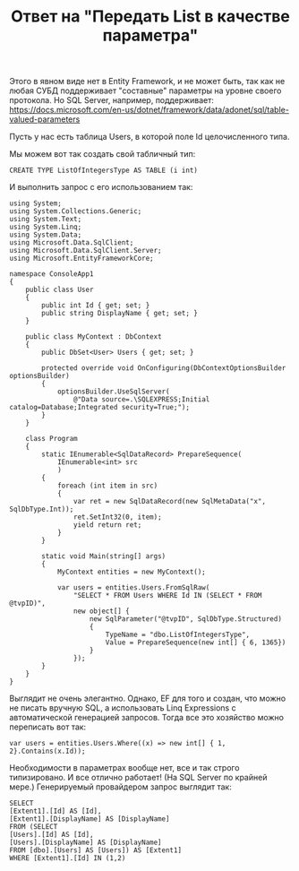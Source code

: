 ﻿---
title: "Ответ на \"Передать List в качестве параметра\""
se.owner.user_id: 240512
se.owner.display_name: "MSDN.WhiteKnight"
se.owner.link: "https://ru.stackoverflow.com/users/240512/msdn-whiteknight"
se.answer_id: 1176556
se.question_id: 1176372
se.post_type: answer
se.is_accepted: False
---
<p>Этого в явном виде нет в Entity Framework, и не может быть, так как не любая СУБД поддерживает &quot;составные&quot; параметры на уровне своего протокола. Но SQL Server, например, поддерживает: <a href="https://docs.microsoft.com/en-us/dotnet/framework/data/adonet/sql/table-valued-parameters" rel="nofollow noreferrer">https://docs.microsoft.com/en-us/dotnet/framework/data/adonet/sql/table-valued-parameters</a></p>
<p>Пусть у нас есть таблица Users, в которой поле Id целочисленного типа.</p>
<p>Мы можем вот так создать свой табличный тип:</p>

<pre><code>CREATE TYPE ListOfIntegersType AS TABLE (i int) 
</code></pre>
<p>И выполнить запрос с его использованием так:</p>

<pre><code>using System;
using System.Collections.Generic;
using System.Text;
using System.Linq;
using System.Data;
using Microsoft.Data.SqlClient;
using Microsoft.Data.SqlClient.Server;
using Microsoft.EntityFrameworkCore;

namespace ConsoleApp1
{
    public class User
    {
        public int Id { get; set; }
        public string DisplayName { get; set; }        
    }

    public class MyContext : DbContext
    {
        public DbSet&lt;User&gt; Users { get; set; }        

        protected override void OnConfiguring(DbContextOptionsBuilder optionsBuilder)
        {
            optionsBuilder.UseSqlServer(
                @&quot;Data source=.\SQLEXPRESS;Initial catalog=Database;Integrated security=True;&quot;);
        }
    }

    class Program
    {
        static IEnumerable&lt;SqlDataRecord&gt; PrepareSequence(
            IEnumerable&lt;int&gt; src
            )
        {
            foreach (int item in src)
            {
                var ret = new SqlDataRecord(new SqlMetaData(&quot;x&quot;, SqlDbType.Int));
                ret.SetInt32(0, item);
                yield return ret;
            }
        }

        static void Main(string[] args)
        {
            MyContext entities = new MyContext();

            var users = entities.Users.FromSqlRaw(
                &quot;SELECT * FROM Users WHERE Id IN (SELECT * FROM @tvpID)&quot;,
                new object[] {
                    new SqlParameter(&quot;@tvpID&quot;, SqlDbType.Structured)
                    {
                        TypeName = &quot;dbo.ListOfIntegersType&quot;,
                        Value = PrepareSequence(new int[] { 6, 1365})
                    }
                });            
        }
    }
}
</code></pre>
<p>Выглядит не очень элегантно. Однако, EF для того и создан, что можно не писать вручную SQL, а использовать Linq Expressions с автоматической генерацией запросов. Тогда все это хозяйство можно переписать вот так:</p>

<pre><code>var users = entities.Users.Where((x) =&gt; new int[] { 1, 2}.Contains(x.Id)); 
</code></pre>
<p>Необходимости в параметрах вообще нет, все и так строго типизировано. И все отлично работает! (На SQL Server по крайней мере.) Генерируемый провайдером запрос выглядит так:</p>

<pre class="lang-none prettyprint-override"><code>SELECT 
[Extent1].[Id] AS [Id], 
[Extent1].[DisplayName] AS [DisplayName] 
FROM (SELECT 
[Users].[Id] AS [Id], 
[Users].[DisplayName] AS [DisplayName] 
FROM [dbo].[Users] AS [Users]) AS [Extent1]
WHERE [Extent1].[Id] IN (1,2)
</code></pre>
